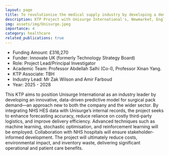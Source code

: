 ```yaml
---
layout: page
title: To revolutionise the medical supply industry by developing a demand prediction model for surgical procedure packs
description: KTP Project with Unisurge International's, Newmarket, England
img: assets/img/Unisurge.jpeg
importance: 4
category: healthcare
related_publications: true
---
```


* Funding Amount: £316,270 <br/>
* Funder: Innovate UK (formerly Technology Strategy Board) <br/>
* Role: Project Lead/Principal Investigator <br/>
* Academic Team: Professor Abdellah Salhi (Co-I), Professor Xinan Yang.
* KTP Associate:  TBH <br/>
* Industry Lead: Mr Zak Wilson and Amir Farboud<br/>
* Year: 2025 - 2028

This KTP aims to position Unisurge International as an industry leader by developing an innovative, data-driven predictive model for surgical pack demand—an approach new to both the company and the wider sector. By integrating NHS HES data with Unisurge’s internal records, the project seeks to enhance forecasting accuracy, reduce reliance on costly third-party logistics, and improve delivery efficiency. Advanced techniques such as machine learning, stochastic optimisation, and reinforcement learning will be employed. Collaboration with NHS hospitals will ensure stakeholder-informed development. The project will ultimately reduce costs, environmental impact, and inventory waste, delivering significant operational and patient care benefits.
